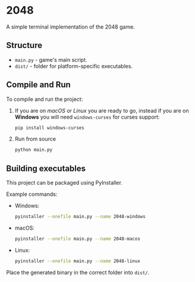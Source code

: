 # 2048

A simple terminal implementation of the 2048 game.

## Structure

- `main.py` - game's main script.
- `dist/` - folder for platform-specific executables. 

## Compile and Run

To compile and run the project:

1. If you are on *macOS* or *Linux* you are ready to go, instead if you are on **Windows** you will need `windows-curses` for curses support:
    ```bash
    pip install windows-curses
    ```

2. Run from source
    ```bash
    python main.py
    ```

## Building executables

This project can be packaged using PyInstaller. 

Example commands:

- Windows:
    ```bash
    pyinstaller --onefile main.py --name 2048-windows
    ```
- macOS:
    ```bash
    pyinstaller --onefile main.py --name 2048-macos
    ```

- Linux:
    ```bash
    pyinstaller --onefile main.py --name 2048-linux
    ```

Place the generated binary in the correct folder into `dist/`.